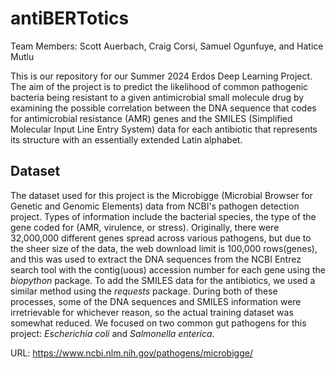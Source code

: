 # antiBERTotics

Team Members: 
Scott Auerbach, Craig Corsi, Samuel Ogunfuye, and Hatice Mutlu

This is our repository for our Summer 2024 Erdos Deep Learning Project. The aim of the project is to predict the likelihood of common pathogenic bacteria being resistant to a given antimicrobial small molecule drug by examining the possible correlation between the DNA sequence that codes for antimicrobial resistance (AMR) genes and the SMILES (Simplified Molecular Input Line Entry System) data for each antibiotic that represents its structure with an essentially extended Latin alphabet. 


## Dataset

The dataset used for this project is the Microbigge (Microbial Browser for Genetic and Genomic Elements) data from NCBI's pathogen detection project. Types of information include the bacterial species, the type of the gene coded for (AMR, virulence, or stress). Originally, there were 32,000,000 different genes spread across various pathogens, but due to the sheer size of the data, the web download limit is 100,000 rows(genes), and this was used to extract the DNA sequences from the NCBI Entrez search tool with the contig(uous) accession number for each gene using the *biopython* package. To add the SMILES data for the antibiotics, we used a similar method using the *requests* package. During both of these processes, some of the DNA sequences and SMILES information were irretrievable for whichever reason, so the actual training dataset was somewhat reduced. We focused on two common gut pathogens for this project: *Escherichia coli* and *Salmonella enterica*.

URL: https://www.ncbi.nlm.nih.gov/pathogens/microbigge/
